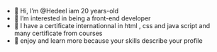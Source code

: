 - 👋 Hi, I’m @Hedeel iam 20 years-old
- 👀 I’m interested in being a front-end developer
- 🌱 I have a certificate internationnal in html , css and java script and many certificate from courses
- 💞️ enjoy and learn more because your skills describe your profile

<!---
Hedeel/Hedeel is a ✨ special ✨ repository because its `README.md` (this file) appears on your GitHub profile.
You can click the Preview link to take a look at your changes.
--->

